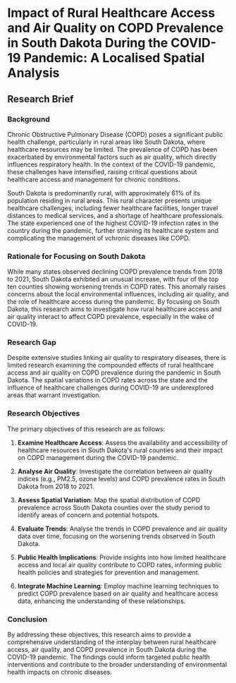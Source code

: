 # Impact of Rural Healthcare Access and Air Quality on COPD Prevalence in South Dakota During the COVID-19 Pandemic: A Localised Spatial Analysis


## Research Brief

### Background

Chronic Obstructive Pulmonary Disease (COPD) poses a significant public health challenge, particularly in rural areas like South Dakota, where healthcare resources may be limited. The prevalence of COPD has been exacerbated by environmental factors such as air quality, which directly influences respiratory health. In the context of the COVID-19 pandemic, these challenges have intensified, raising critical questions about healthcare access and management for chronic conditions.

South Dakota is predominantly rural, with approximately 61% of its population residing in rural areas. This rural character presents unique healthcare challenges, including fewer healthcare facilities, longer travel distances to medical services, and a shortage of healthcare professionals. The state experienced one of the highest COVID-19 infection rates in the country during the pandemic, further straining its healthcare system and complicating the management of vchronic diseases like COPD.

### Rationale for Focusing on South Dakota

While many states observed declining COPD prevalence trends from 2018 to 2021, South Dakota exhibited an unusual increase, with four of the top ten counties showing worsening trends in COPD rates. This anomaly raises concerns about the local environmental influences, including air quality, and the role of healthcare access during the pandemic. By focusing on South Dakota, this research aims to investigate how rural healthcare access and air quality interact to affect COPD prevalence, especially in the wake of COVID-19.

### Research Gap

Despite extensive studies linking air quality to respiratory diseases, there is limited research examining the compounded effects of rural healthcare access and air quality on COPD prevalence during the pandemic in South Dakota. The spatial variations in COPD rates across the state and the influence of healthcare challenges during COVID-19 are underexplored areas that warrant investigation.

### Research Objectives

The primary objectives of this research are as follows:

1. **Examine Healthcare Access**: Assess the availability and accessibility of healthcare resources in South Dakota's rural counties and their impact on COPD management during the COVID-19 pandemic.

2. **Analyse Air Quality**: Investigate the correlation between air quality indices (e.g., PM2.5, ozone levels) and COPD prevalence rates in South Dakota from 2018 to 2021.

3. **Assess Spatial Variation**: Map the spatial distribution of COPD prevalence across South Dakota counties over the study period to identify areas of concern and potential hotspots.

4. **Evaluate Trends**: Analyse the trends in COPD prevalence and air quality data over time, focusing on the worsening trends observed in South Dakota.

5. **Public Health Implications**: Provide insights into how limited healthcare access and local air quality contribute to COPD rates, informing public health policies and strategies for prevention and management.

6. **Integrate Machine Learning**: Employ machine learning techniques to predict COPD prevalence based on air quality and healthcare access data, enhancing the understanding of these relationships.

### Conclusion

By addressing these objectives, this research aims to provide a comprehensive understanding of the interplay between rural healthcare access, air quality, and COPD prevalence in South Dakota during the COVID-19 pandemic. The findings could inform targeted public health interventions and contribute to the broader understanding of environmental health impacts on chronic diseases.